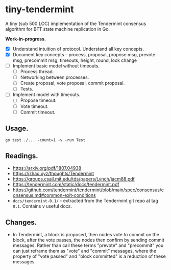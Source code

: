 tiny-tendermint
===============

A tiny (sub 500 LOC) implementation of the Tendermint consensus algorithm for BFT state machine replication in Go.

**Work-in-progress.**

 - [x] Understand intuition of protocol. Understand all key concepts.
 - [x] Document key concepts - process, proposal, propose msg, prevote msg, precommit msg, timeouts, height, round, lock change
 - [ ] Implement basic model without timeouts.
   - [ ] Process thread.
   - [ ] Networking between processes.
   - [ ] Create proposal, vote proposal, commit proposal.
   - [ ] Tests.
 - [ ] Implement model with timeouts.
   - [ ] Propose timeout.
   - [ ] Vote timeout.
   - [ ] Commit timeout.

## Usage.

```
go test ./... -count=1 -v -run Test
```

## Readings.

 - https://arxiv.org/pdf/1807.04938
 - https://jzhao.xyz/thoughts/Tendermint
 - https://groups.csail.mit.edu/tds/papers/Lynch/jacm88.pdf
 - https://tendermint.com/static/docs/tendermint.pdf
 - https://github.com/tendermint/tendermint/blob/main/spec/consensus/consensus.md#common-exit-conditions
 - `docs/tendermint-0.1/` - extracted from the Tendermint git repo at tag `0.1`. Contains v useful docs.

## Changes.

 - In Tendermint, a block is proposed, then nodes vote to commit on the block, after the vote passes, the nodes then confirm by sending commit messages. Rather than call these terms "prevote" and "precommit" you can just reframe them as "vote" and "commit" messages, where the property of "vote passed" and "block committed" is a reduction of these messages.

